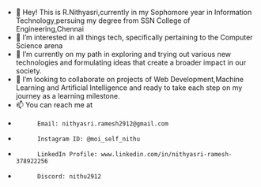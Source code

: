 - 👋 Hey! This is R.Nithyasri,currently in my Sophomore year in Information Technology,persuing my degree from SSN College of Engineering,Chennai
- 👀 I’m interested in all things tech, specifically pertaining to the Computer Science arena
- 🌱 I’m currently on my path in exploring and trying out various new technologies and formulating ideas that create a broader impact in our society.
- 💞️ I’m looking to collaborate on projects of Web Development,Machine Learning and Artificial Intelligence and ready to take each step on my journey as a learning milestone.
- 📫 You can reach me at
-           Email: nithyasri.ramesh2912@gmail.com
-           Instagram ID: @moi_self_nithu
-           LinkedIn Profile: www.linkedin.com/in/nithyasri-ramesh-378922256
-           Discord: nithu2912
